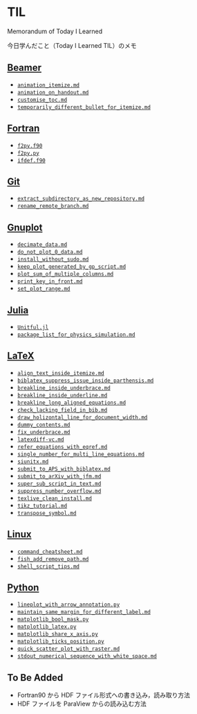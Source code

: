 # TIL

Memorandum of Today I Learned

今日学んだこと（Today I Learned TIL）のメモ

## [Beamer]()

- [`animation_itemize.md`]()
- [`animation_on_handout.md`]()
- [`customise_toc.md`]()
- [`temporarily_different_bullet_for_itemize.md`]()

## [Fortran]()

- [`f2py.f90`]()
- [`f2py.py`]()
- [`ifdef.f90`]()

## [Git]()

- [`extract_subdirectory_as_new_repository.md`]()
- [`rename_remote_branch.md`]()

## [Gnuplot]()

- [`decimate_data.md`]()
- [`do_not_plot_0_data.md`]()
- [`install_without_sudo.md`]()
- [`keep_plot_generated_by_gp_script.md`]()
- [`plot_sum_of_multiple_columns.md`]()
- [`print_key_in_front.md`]()
- [`set_plot_range.md`]()

## [Julia]()

- [`Unitful.jl`]()
- [`package_list_for_physics_simulation.md`]()


## [LaTeX]()

- [`align_text_inside_itemize.md`]()
- [`biblatex_suppress_issue_inside_parthensis.md`]()
- [`breakline_inside_underbrace.md`]()
- [`breakline_inside_underline.md`]()
- [`breakline_long_aligned_equations.md`]()
- [`check_lacking_field_in_bib.md`]()
- [`draw_holizontal_line_for_document_width.md`]()
- [`dummy_contents.md`]()
- [`fix_underbrace.md`]()
- [`latexdiff-vc.md`]()
- [`refer_equations_with_eqref.md`]()
- [`single_number_for_multi_line_equations.md`]()
- [`siunitx.md`]()
- [`submit_to_APS_with_biblatex.md`]()
- [`submit_to_arXiv_with_jfm.md`]()
- [`super_sub_script_in_text.md`]()
- [`suppress_number_overflow.md`]()
- [`texlive_clean_install.md`]()
- [`tikz_tutorial.md`]()
- [`transpose_symbol.md`]()

## [Linux]()

- [`command_cheatsheet.md`]()
- [`fish_add_remove_path.md`]()
- [`shell_script_tips.md`]()

## [Python]()

- [`lineplot_with_arrow_annotation.py`]()
- [`maintain_same_margin_for_different_label.md`]()
- [`matplotlib_bool_mask.py`]()
- [`matplotlib_latex.py`]()
- [`matplotlib_share_x_axis.py`]()
- [`matplotlib_ticks_position.py`]()
- [`quick_scatter_plot_with_raster.md`]()
- [`stdout_numerical_sequence_with_white_space.md`]()

## To Be Added

- Fortran90 から HDF ファイル形式への書き込み，読み取り方法
- HDF ファイルを ParaView からの読み込む方法
